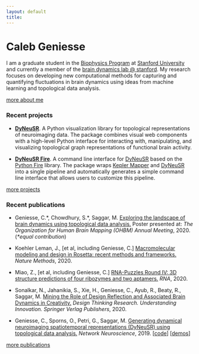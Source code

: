 ```yaml
---
layout: default
title: 
---
```



# Caleb Geniesse




I am a graduate student in the [Biophysics Program](http://med.stanford.edu/biophysics.html) at [Stanford University](https://www.stanford.edu/) and currently a member of the [brain dynamics lab @ stanford](http://web.stanford.edu/group/bdl/). My research focuses on developing new computational methods for capturing and quantifying fluctuations in brain dynamics using ideas from machine learning and topological data analysis.

<div class="more">
	<a href="about-me/">more about me</a>
</div>



### Recent projects

- **[DyNeuSR](https://braindynamicslab.github.io/dyneusr/)**. A Python visualization library for topological representations of neuroimaging data. The package combines visual web components with a high-level Python interface for interacting with, manipulating, and visualizing topological graph representations of functional brain activity.

- **[DyNeuSR Fire](https://braindynamicslab.github.io/dyneusr-fire/)**. A command line interface for [DyNeuSR](https://braindynamicslab.github.io/dyneusr/) based on the [Python Fire](https://github.com/google/python-fire) library. The package wraps [Kepler Mapper](https://kepler-mapper.scikit-tda.org/en/latest/) and [DyNeuSR](https://braindynamicslab.github.io/dyneusr/) into a single pipeline and automatically generates a simple command line interface that allows users to customize this pipeline. 

<div class="more">
	<a href="projects/">more projects</a>
</div>


### Recent publications

- Geniesse, C.\*, Chowdhury, S.\*, Saggar, M. [Exploring the landscape of brain dynamics using topological data analysis.](https://github.com/calebgeniesse/calebgeniesse.github.io/blob/master/public/posters/Geniesse-Chowdhury-2020-OHBM.pdf) Poster presented at: *The Organization for Human Brain Mapping (OHBM) Annual Meeting*, 2020. (*\*equal contribution*) 

- Koehler Leman, J., \[et al, including Geniesse, C.\] [Macromolecular modeling and design in Rosetta: recent methods and frameworks.](https://doi.org/10.1038/s41592-020-0848-2) *Nature Methods*, 2020.

- Miao, Z., \[et al, including Geniesse, C.\] [RNA-Puzzles Round IV: 3D structure predictions of four ribozymes and two aptamers.](https://doi.org/10.1261/rna.075341.120) *RNA*, 2020. 

- Sonalkar, N., Jahanikia, S., Xie, H., Geniesse, C., Ayub, R., Beaty, R., Saggar, M. [Mining the Role of Design Reflection and Associated Brain Dynamics in Creativity.](https://doi.org/10.1007/978-3-030-28960-7_10) *Design Thinking Research. Understanding Innovation. Springer Verlag Publishers*, 2020.

- Geniesse, C., Sporns, O., Petri, G., Saggar, M. [Generating dynamical neuroimaging spatiotemporal representations (DyNeuSR) using topological data analysis.](https://doi.org/10.1162/netn_a_00093) *Network Neuroscience*, 2019. [[code](https://braindynamicslab.github.io/dyneusr)] [[demos](https://braindynamicslab.github.io/dyneusr/demo/)]

<div class="more">
	<a href="publications/">more publications</a>
</div>
